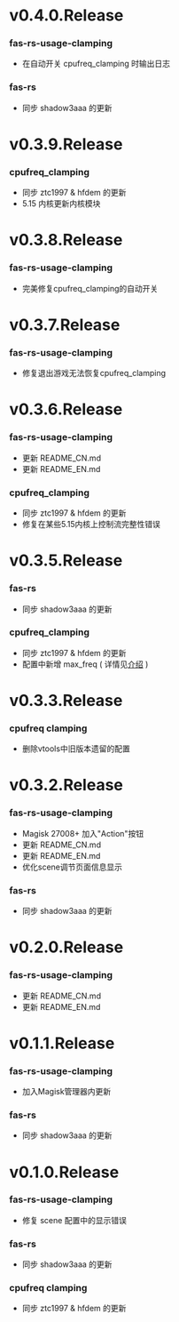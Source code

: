 # v0.4.0.Release
### fas-rs-usage-clamping
- 在自动开关 cpufreq_clamping 时输出日志
### fas-rs
- 同步 shadow3aaa 的更新
# v0.3.9.Release
### cpufreq_clamping
- 同步 ztc1997 & hfdem 的更新
- 5.15 内核更新内核模块
# v0.3.8.Release
### fas-rs-usage-clamping
- 完美修复cpufreq_clamping的自动开关
# v0.3.7.Release
### fas-rs-usage-clamping
- 修复退出游戏无法恢复cpufreq_clamping
# v0.3.6.Release
### fas-rs-usage-clamping
- 更新 README_CN.md
- 更新 README_EN.md
### cpufreq_clamping
- 同步 ztc1997 & hfdem 的更新
- 修复在某些5.15内核上控制流完整性错误
# v0.3.5.Release
### fas-rs
- 同步 shadow3aaa 的更新
### cpufreq_clamping
- 同步 ztc1997 & hfdem 的更新
- 配置中新增 max_freq ( 详情见[介绍](https://github.com/suiyuanlixin/fas-rs-usage-clamping/blob/main/README.md#cpufreq_clamping-参数config说明) )
# v0.3.3.Release
### cpufreq clamping
- 删除vtools中旧版本遗留的配置
# v0.3.2.Release
### fas-rs-usage-clamping
- Magisk 27008+ 加入"Action"按钮
- 更新 README_CN.md
- 更新 README_EN.md
- 优化scene调节页面信息显示
### fas-rs
- 同步 shadow3aaa 的更新
# v0.2.0.Release
###  fas-rs-usage-clamping
- 更新 README_CN.md
- 更新 README_EN.md
# v0.1.1.Release
### fas-rs-usage-clamping
- 加入Magisk管理器内更新
### fas-rs
- 同步 shadow3aaa 的更新
# v0.1.0.Release
### fas-rs-usage-clamping
- 修复 scene 配置中的显示错误
### fas-rs
- 同步 shadow3aaa 的更新
### cpufreq clamping
- 同步 ztc1997 & hfdem 的更新
